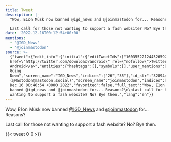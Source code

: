 ```yaml
---
title: Tweet
description: |-
  "Wow, E1on Müsk now banned @igd_news and @joinmastodon for... Reasons?

  Last call for those not wanting to support a fash website? No? Bye then."
date: '2022-12-16T00:12:54+00:00'
mentions:
  - '@IGD_News'
  - '@joinmastodon'
source: >-
  {"tweet":{"edit_info":{"initial":{"editTweetIds":["1603552212445265920"],"editableUntil":"2022-12-16T01:16:54.000Z","editsRemaining":"5","isEditEligible":true}},"retweeted":false,"source":"<a
  href=\"http://twitter.com/download/android\" rel=\"nofollow\">Twitter for
  Android</a>","entities":{"hashtags":[],"symbols":[],"user_mentions":[{"name":"It's
  Going
  Down","screen_name":"IGD_News","indices":["26","35"],"id_str":"3289440085","id":"3289440085"},{"name":"Mastodon
  (@Mastodon@mastodon.social)","screen_name":"joinmastodon","indices":["40","53"],"id_str":"875882643614814208","id":"875882643614814208"}],"urls":[]},"display_text_range":["0","143"],"favorite_count":"0","id_str":"1603552212445265920","truncated":false,"retweet_count":"0","id":"1603552212445265920","created_at":"Fri
  Dec 16 00:46:54 +0000 2022","favorited":false,"full_text":"Wow, E1on Müsk now
  banned @igd_news and @joinmastodon for... Reasons?\n\nLast call for those not
  wanting to support a fash website? No? Bye then.","lang":"en"}}
---
```

Wow, E1on Müsk now banned [@IGD_News](https://twitter.com/@IGD_News) and [@joinmastodon](https://twitter.com/@joinmastodon) for... Reasons?

Last call for those not wanting to support a fash website? No? Bye then.
    
{{< tweet 0 0 >}}
    
